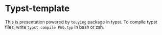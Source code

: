 # Typst-template

This is presentation powered by `touying` package in typst. 
To compile typst files, write `typst compile PEG.typ` in bash or zsh. 
